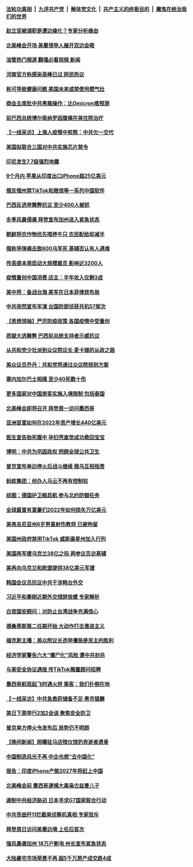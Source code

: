 ####  [法轮功真相](../../../../basic/blob/master/README.md?t=01101612) &nbsp;|&nbsp; [九评共产党](../../../../9ping.md/blob/master/README.md?t=01101612) &nbsp;|&nbsp; [解体党文化](../../../../jtdwh.md/blob/master/README.md?t=01101612)  &nbsp;|&nbsp; [共产主义的终极目的](../../../../gczydzjmd.md/blob/master/README.md?t=01101612) &nbsp;|&nbsp; [魔鬼在统治我们的世界](../../../../mgztzwmdsj.md/blob/master/README.md?t=01101612) 

#### [赵立坚被调职是遭边缘化？专家分析缘由](../pages/nsc418/n13903383.md?t=01101612) 

#### [北美峰会开场 美墨领导人展开双边会晤](../pages/nsc418/n13903531.md?t=01101612) 

#### [油管热门频道 翻墙必看视频 新闻](http://129.146.143.75:81/youtube.html?01101612)

#### [河南官方称感染高峰已过 网民热议](../pages/nsc418/n13903309.md?t=01101612) 

#### [称可导致健康问题 美国未来或禁使用燃气灶](../pages/nsc418/n13903290.md?t=01101612) 

#### [商会主席批中共黑箱操作：比Omicron难预测](../pages/nsc418/n13903321.md?t=01101612) 

#### [前巴西总统博尔索纳罗因腹痛在美住院治疗](../pages/nsc418/n13903342.md?t=01101612) 

#### [【一线采访】上海人疫情中煎熬：中共欠一交代](../pages/nsc418/n13903042.md?t=01101612) 

#### [美国拟联合三国对中共实施芯片禁令](../pages/nsc418/n13903308.md?t=01101612) 

#### [印尼发生7.7级强烈地震](../pages/nsc418/n13903318.md?t=01101612) 

#### [9个月内 苹果从印度出口iPhone超25亿美元](../pages/nsc418/n13903220.md?t=01101612) 

#### [俄亥俄州禁TikTok和微信等一系列中国软件](../pages/nsc418/n13903265.md?t=01101612) 

#### [巴西反选举舞弊抗议 至少400人被抓](../pages/nsc418/n13903275.md?t=01101612) 

#### [冬季风暴侵袭 拜登宣布加州进入紧急状态](../pages/nsc418/n13903245.md?t=01101612) 

#### [朝鲜将农作物优先喂养牛只 农民配给却减半](../pages/nsc418/n13903071.md?t=01101612) 

#### [俄称导弹袭击致600乌军死 基辅否认有人遇难](../pages/nsc418/n13903123.md?t=01101612) 



#### [传高盛本周启动大规模裁员 影响近3200人](../pages/nsc418/n13902978.md?t=01101612) 

#### [疫情重创中国消费 店主：半年收入仅剩3成](../pages/nsc418/n13902808.md?t=01101612) 

#### [美中将：备战台海 美军在日本菲律宾布局](../pages/nsc418/n13902697.md?t=01101612) 

#### [中共突然宣布军演 台国防部侦获共机57架次](../pages/nsc418/n13902677.md?t=01101612) 

#### [【思想领袖】严厉防疫政策 各国疫情中受重创](../pages/nsc418/n13874794.md?t=01101612) 

#### [质疑大选舞弊 巴西前总统支持者示威抗议](../pages/nsc418/n13902529.md?t=01101612) 

#### [从共和党少壮派到众议院议长 麦卡锡的从政之路](../pages/nsc418/n13902464.md?t=01101612) 

#### [美众议员乔丹：共和党将通过众议院规则方案](../pages/nsc418/n13902454.md?t=01101612) 

#### [塞内加尔巴士相撞 至少40死数十伤](../pages/nsc418/n13902371.md?t=01101612) 

#### [更多国家对中国旅客实施入境限制 包括泰国](../pages/nsc418/n13901757.md?t=01101612) 

#### [北美峰会即将召开 拜登周一访问墨西哥](../pages/nsc418/n13901884.md?t=01101612) 

#### [亚洲首富如何在2022年资产增长440亿美元](../pages/nsc418/n13901748.md?t=01101612) 

#### [医生宣告胎死腹中 孕妇凭直觉成功救回宝宝](../pages/nsc418/n13901242.md?t=01101612) 

#### [博明：中共为巩固政权 罔顾全球公共卫生](../pages/nsc418/n13901752.md?t=01101612) 

#### [普京宣布单边停火后战斗继续 俄乌互相指责](../pages/nsc418/n13901618.md?t=01101612) 

#### [蚂蚁集团：创办人马云不再有控制权](../pages/nsc418/n13901432.md?t=01101612) 

#### [组图：德国护卫舰启航 参与北约防御任务](../pages/nsc418/n13900802.md?t=01101612) 

#### [全球最富有富豪们2022年如何损失万亿美元](../pages/nsc418/n13901065.md?t=01101612) 

#### [美弗吉尼亚州6岁男童射伤教师 已被拘留](../pages/nsc418/n13901205.md?t=01101612) 

#### [美国州政府禁用TikTok 威斯康星州加入行列](../pages/nsc418/n13901143.md?t=01101612) 

#### [美国再军援乌克兰38亿之际 两参议员访基辅](../pages/nsc418/n13900971.md?t=01101612) 

#### [美再向乌克兰和欧盟提供38亿美元军援](../pages/nsc418/n13901141.md?t=01101612) 

#### [韩国会议员抗议中共干涉韩台外交](../pages/nsc418/n13900978.md?t=01101612) 

#### [习近平和秦刚近期外交措辞放缓 专家解析](../pages/nsc418/n13901079.md?t=01101612) 

#### [白宫国安顾问：对防止台湾战争充满信心](../pages/nsc418/n13901059.md?t=01101612) 

#### [德桑蒂斯第二任期开始 大动作打击激进主义](../pages/nsc418/n13900994.md?t=01101612) 

#### [福克斯主播：美众院议长选举僵局是民主的胜利](../pages/nsc418/n13901068.md?t=01101612) 

#### [经济学家警告六大“僵尸化”风险 遭中共封杀](../pages/nsc418/n13900799.md?t=01101612) 

#### [与美安全协议遇挫 传TikTok搁置顾问招聘](../pages/nsc418/n13900899.md?t=01101612) 

#### [墨西哥航班起飞时遇火拼 乘客：我们扑倒在地](../pages/nsc418/n13900990.md?t=01101612) 

#### [【一线采访】中共急救药储备不足 黑市猖獗](../pages/nsc418/n13900798.md?t=01101612) 

#### [美日下周举行2加2会谈 聚焦安全防卫](../pages/nsc418/n13900968.md?t=01101612) 

#### [普京单方停火令发布后 局势仍不明朗](../pages/nsc418/n13900816.md?t=01101612) 


#### [【晚间新闻】网曝驻马店殡仪馆扔弃逝者遗骨](../pages/nsc418/n13900753.md?t=01101612) 

#### [中国制造风光不再 中企也想“去中国化”](../pages/nsc418/n13900680.md?t=01101612) 

#### [报告：印度iPhone产能2027年将赶上中国](../pages/nsc418/n13900495.md?t=01101612) 

#### [北美峰会前 墨西哥逮捕大毒枭古兹曼儿子](../pages/nsc418/n13900443.md?t=01101612) 

#### [遏制中共经济胁迫 日本寻求G7国家联合行动](../pages/nsc418/n13900329.md?t=01101612) 

#### [中共歪曲歼11拦截美侦察机真相 专家驳斥](../pages/nsc418/n13900315.md?t=01101612) 

#### [拜登周日访问美墨边境 上任后首次](../pages/nsc418/n13900254.md?t=01101612) 

#### [强风暴袭加州 18万户断电 州长宣布紧急状态](../pages/nsc418/n13900208.md?t=01101612) 

#### [大陆豪宅市场荣景不再 超5千万房产成交跌4成](../pages/nsc418/n13900215.md?t=01101612) 

<img src='http://gfw-breaker.win/goodnews/indexes/nsc418.md' width='0px' height='0px'/>
